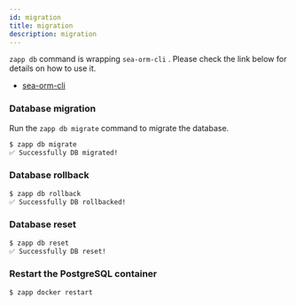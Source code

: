 ```yaml
---
id: migration
title: migration
description: migration
---
```


`zapp db` command is wrapping `sea-orm-cli` . Please check the link below for details on how to use it.

- [sea-orm-cli](https://www.sea-ql.org/SeaORM/docs/generate-entity/sea-orm-cli)

### Database migration

Run the `zapp db migrate` command to migrate the database.

```bash
$ zapp db migrate
✅ Successfully DB migrated!
```

### Database rollback

```bash
$ zapp db rollback
✅ Successfully DB rollbacked!
```

### Database reset

```bash
$ zapp db reset
✅ Successfully DB reset!
```

### Restart the PostgreSQL container

```bash
$ zapp docker restart
```
